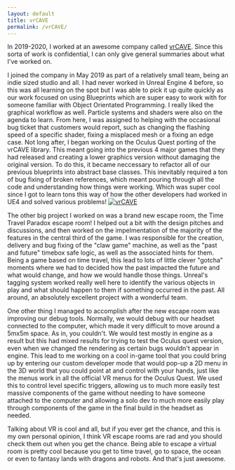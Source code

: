 ```yaml
---
layout: default
title: vrCAVE
permalink: /vrCAVE/
---
```


In 2019-2020, I worked at an awesome company called [vrCAVE](https://www.vrcave.ca/). Since this sorta of work is confidential, I can only give general summaries about what I've worked on.

I joined the company in May 2019 as part of a relatively small team, being an indie sized studio and all. I had never worked in Unreal Engine 4 before, so this was all learning on the spot but I was able to pick it up quite quickly as our work focused on using Blueprints which are super easy to work with for someone familiar with Object Orientated Programming. I really liked the graphical workflow as well. Particle systems and shaders were also on the agenda to learn. From here, I was assigned to helping with the occasional bug ticket that customers would report, such as changing the flashing speed of a specific shader, fixing a misplaced mesh or a fixing an edge case. Not long after, I began working on the Oculus Quest porting of the vrCAVE library. This meant going into the previous 4 major games that they had released and creating a lower graphics version without damaging the original version. To do this, it became neccessary to refactor all of our previous blueprints into abstract base classes. This inevitably required a ton of bug fixing of broken references, which meant pouring through all the code and understanding how things were working. Which was super cool since I got to learn tons this way of how the other developers had worked in UE4 and solved various problems! 
[![vrCAVE](/assets/vrCAVE.PNG)](vrCAVE)


The other big project I worked on was a brand new escape room, the Time Travel Paradox escape room! I helped out a bit with the design pitches and discussions, and then worked on the impelmentation of the majority of the features in the central third of the game. I was responsible for the creation, delivery and bug fixing of the "claw game" machine, as well as the "past and future" timebox safe logic, as well as the associated hints for them. Being a game based on time travel, this lead to lots of little clever "gotcha" moments where we had to decided how the past impacted the future and what would change, and how we would handle those things. Unreal's tagging system worked really well here to identify the various objects in play and what should happen to them if something occurred in the past. All around, an absolutely excellent project with a wonderful team.

One other thing I managed to accomplish after the new escape room was improving our debug tools. Normally, we would debug with our headset connected to the computer, which made it very difficult to move around a 5mx5m space. As in, you couldn't. We would test mostly in engine as a result but this had mixed results for trying to test the Oculus quest version, even when we changed the rendering as certain bugs wouldn't appear in engine. This lead to me working on a cool in-game tool that you could bring up by entering our custom developer mode that would pop-up a 2D menu in the 3D world that you could point at and control with your hands, just like the menus work in all the official VR menus for the Oculus Quest. We used this to control level specific triggers, allowing us to much more easily test massive components of the game without needing to have someone attached to the computer and allowing a solo dev to much more easily play through components of the game in the final build in the headset as needed. 

Talking about VR is cool and all, but if you ever get the chance, and this is my own personal opinion, I think VR escape rooms are rad and you should check them out when you get the chance. Being able to escape a virtual room is pretty cool because you get to time travel, go to space, the ocean or even to fantasy lands with dragons and robots. And that's just awesome.